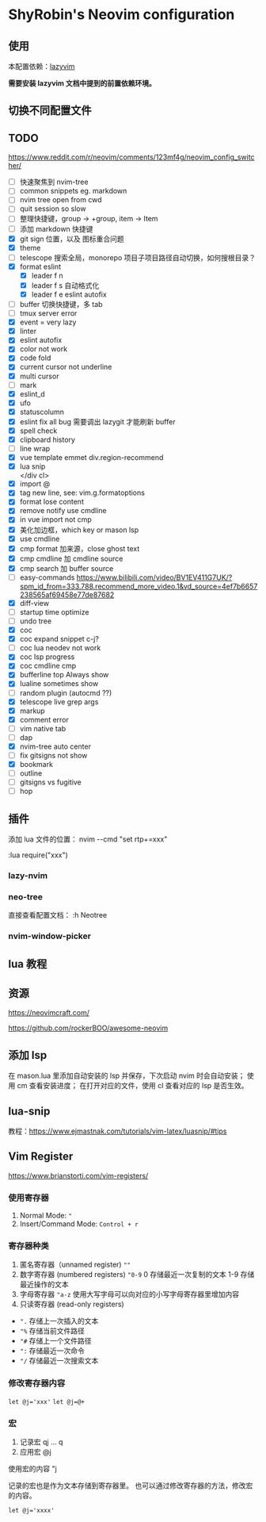 # ShyRobin's Neovim configuration

## 使用

本配置依赖：[lazyvim](https://www.lazyvim.org/)

**需要安装 lazyvim 文档中提到的前置依赖环境。**

## 切换不同配置文件

## TODO

<https://www.reddit.com/r/neovim/comments/123mf4g/neovim_config_switcher/>

- [ ] 快速聚焦到 nvim-tree
- [ ] common snippets eg. markdown
- [ ] nvim tree open from cwd
- [ ] quit session so slow
- [ ] 整理快捷键，group -> +group, item -> Item
- [ ] 添加 markdown 快捷键
- [x] git sign 位置，以及 图标重合问题
- [x] theme
- [ ] telescope 搜索全局，monorepo 项目子项目路径自动切换，如何搜根目录？
- [x] format eslint
  - [x] leader f n
  - [x] leader f s 自动格式化
  - [x] leader f e eslint autofix
- [ ] buffer 切换快捷键，多 tab
- [ ] tmux server error
- [x] event = very lazy
- [x] linter
- [x] eslint autofix
- [x] color not work
- [x] code fold
- [x] current cursor not underline
- [x] multi cursor
- [ ] mark
- [x] eslint_d
- [x] ufo
- [x] statuscolumn
- [x] eslint fix all bug 需要调出 lazygit 才能刷新 buffer
- [x] spell check
- [x] clipboard history
- [ ] line wrap
- [x] vue template emmet div.region-recommend
- [x] lua snip <div cl></div cl>
- [x] import @
- [x] tag new line, see: vim.g.formatoptions
- [x] format lose content
- [x] remove notify use cmdline
- [x] in vue import not cmp
- [x] 美化加边框，which key or mason lsp
- [x] use cmdline
- [x] cmp format 加来源，close ghost text
- [x] cmp cmdline 加 cmdline source
- [x] cmp search 加 buffer source
- [ ] easy-commands https://www.bilibili.com/video/BV1EV411G7UK/?spm_id_from=333.788.recommend_more_video.1&vd_source=4ef7b6657238565af69458e77de87682
- [x] diff-view
- [ ] startup time optimize
- [ ] undo tree
- [x] coc
- [x] coc expand snippet c-j?
- [ ] coc lua neodev not work
- [x] coc lsp progress
- [x] coc cmdline cmp
- [x] bufferline top Always show
- [x] lualine sometimes show
- [ ] random plugin (autocmd ??)
- [x] telescope live grep args
- [x] markup
- [x] comment error
- [ ] vim native tab
- [ ] dap
- [x] nvim-tree auto center
- [ ] fix gitsigns not show
- [x] bookmark
- [ ] outline
- [ ] gitsigns vs fugitive
- [ ] hop

## 插件

添加 lua 文件的位置：
nvim --cmd "set rtp+=xxx"

:lua require("xxx")

### lazy-nvim

### neo-tree

直接查看配置文档：
:h Neotree

### nvim-window-picker

## lua 教程

## 资源

<https://neovimcraft.com/>

<https://github.com/rockerBOO/awesome-neovim>

## 添加 lsp

在 mason.lua 里添加自动安装的 lsp 并保存，下次启动 nvim 时会自动安装；
使用 <leader>cm 查看安装进度；
在打开对应的文件，使用 <leader>cl 查看对应的 lsp 是否生效。

## lua-snip

教程：<https://www.ejmastnak.com/tutorials/vim-latex/luasnip/#tips>

## Vim Register

https://www.brianstorti.com/vim-registers/

### 使用寄存器

1. Normal Mode: `"`
2. Insert/Command Mode: `Control + r`

### 寄存器种类

1. 匿名寄存器（unnamed register)
   `""`
2. 数字寄存器 (numbered registers)
   `"0-9`
   0 存储最近一次复制的文本
   1-9 存储最近操作的文本
3. 字母寄存器
   `"a-z`
   使用大写字母可以向对应的小写字母寄存器里增加内容
4. 只读寄存器 (read-only registers)

- `".` 存储上一次插入的文本
- `"%` 存储当前文件路径
- `"#` 存储上一个文件路径
- `":` 存储最近一次命令
- `"/` 存储最近一次搜索文本

### 修改寄存器内容

`let @j='xxx'`
`let @j=@+`

### 宏

1. 记录宏 qj ... q
2. 应用宏 @j

使用宏的内容 "j

记录的宏也是作为文本存储到寄存器里。
也可以通过修改寄存器的方法，修改宏的内容。

`let @j='xxxx'`
